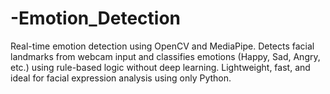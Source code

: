# -Emotion_Detection
Real-time emotion detection using OpenCV and MediaPipe. Detects facial landmarks from webcam input and classifies emotions (Happy, Sad, Angry, etc.) using rule-based logic without deep learning. Lightweight, fast, and ideal for facial expression analysis using only Python.
